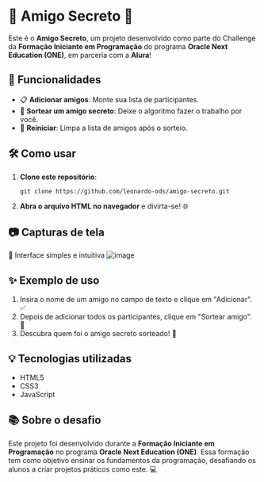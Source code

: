 # 🎉 Amigo Secreto 🎁  

Este é o **Amigo Secreto**, um projeto desenvolvido como parte do Challenge da **Formação Iniciante em Programação** do programa **Oracle Next Education (ONE)**, em parceria com a **Alura**!

## 🚀 Funcionalidades
- 📋 **Adicionar amigos**: Monte sua lista de participantes.
- 🔄 **Sortear um amigo secreto**: Deixe o algoritmo fazer o trabalho por você.
- 🧹 **Reiniciar**: Limpa a lista de amigos após o sorteio.

## 🛠️ Como usar  
1. **Clone este repositório**:  
   ```
   git clone https://github.com/leonardo-ods/amigo-secreto.git 
   ```  
2. **Abra o arquivo HTML no navegador** e divirta-se! 🌐  

## 📷 Capturas de tela  
🎨 Interface simples e intuitiva
![image](https://github.com/user-attachments/assets/b2d5f109-9630-4cde-93e1-df9667dd5d41)

## ✨ Exemplo de uso  
1. Insira o nome de um amigo no campo de texto e clique em "Adicionar". ✅  
2. Depois de adicionar todos os participantes, clique em "Sortear amigo". 🎲  
3. Descubra quem foi o amigo secreto sorteado! 🎁  

## 💡 Tecnologias utilizadas  
- HTML5  
- CSS3  
- JavaScript  

## 📚 Sobre o desafio  
Este projeto foi desenvolvido durante a **Formação Iniciante em Programação** no programa **Oracle Next Education (ONE)**. Essa formação tem como objetivo ensinar os fundamentos da programação, desafiando os alunos a criar projetos práticos como este. 💻  
